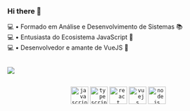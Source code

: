 
### Hi there 👋

💻 • Formado em Análise e Desenvolvimento de Sistemas 📚  <br />
💻 • Entusiasta do Ecosistema JavaScript 💛  <br />
💻 • Desenvolvedor e amante de VueJS 💚  <br />

##

<img src="https://raw.githubusercontent.com/WeslleyJs/WeslleyJs/main/card.svg" />

##
<div style="display: inline_block" align="center">
<code><img height="40" alt="javascript" src="https://raw.githubusercontent.com/WeslleyJs/WeslleyJs/main/JAVASCRIPT.svg"></code>
<code><img height="40" alt="typescript" src="https://raw.githubusercontent.com/WeslleyJs/WeslleyJs/main/TYPESCRIPT.svg"></code>
  <code><img height="40" alt="react" src="https://raw.githubusercontent.com/WeslleyJs/WeslleyJs/main/REACT.svg"></code>
<code><img height="40" alt="vuejs" src="https://raw.githubusercontent.com/WeslleyJs/WeslleyJs/main/VUE%20JS.svg"></code>
<code><img height="40" alt="nodejs" src="https://raw.githubusercontent.com/WeslleyJs/WeslleyJs/main/NODE%20JS.svg"></code>   
</div>
<br><br><br>
